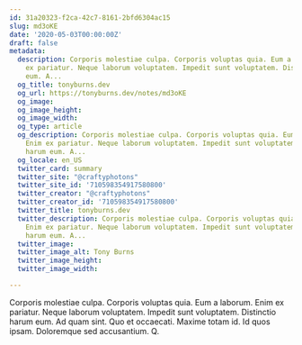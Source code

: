 ```yaml
---
id: 31a20323-f2ca-42c7-8161-2bfd6304ac15
slug: md3oKE
date: '2020-05-03T00:00:00Z'
draft: false
metadata:
  description: Corporis molestiae culpa. Corporis voluptas quia. Eum a laborum. Enim
    ex pariatur. Neque laborum voluptatem. Impedit sunt voluptatem. Distinctio harum
    eum. A...
  og_title: tonyburns.dev
  og_url: https://tonyburns.dev/notes/md3oKE
  og_image: 
  og_image_height: 
  og_image_width: 
  og_type: article
  og_description: Corporis molestiae culpa. Corporis voluptas quia. Eum a laborum.
    Enim ex pariatur. Neque laborum voluptatem. Impedit sunt voluptatem. Distinctio
    harum eum. A...
  og_locale: en_US
  twitter_card: summary
  twitter_site: "@craftyphotons"
  twitter_site_id: '710598354917580800'
  twitter_creator: "@craftyphotons"
  twitter_creator_id: '710598354917580800'
  twitter_title: tonyburns.dev
  twitter_description: Corporis molestiae culpa. Corporis voluptas quia. Eum a laborum.
    Enim ex pariatur. Neque laborum voluptatem. Impedit sunt voluptatem. Distinctio
    harum eum. A...
  twitter_image: 
  twitter_image_alt: Tony Burns
  twitter_image_height: 
  twitter_image_width: 

---
```


Corporis molestiae culpa. Corporis voluptas quia. Eum a laborum. Enim ex pariatur. Neque laborum voluptatem. Impedit sunt voluptatem. Distinctio harum eum. Ad quam sint. Quo et occaecati. Maxime totam id. Id quos ipsam. Doloremque sed accusantium. Q.
